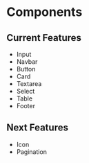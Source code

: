 # Components

## Current Features
* Input
* Navbar
* Button
* Card
* Textarea
* Select
* Table
* Footer

## Next Features
* Icon
* Pagination
